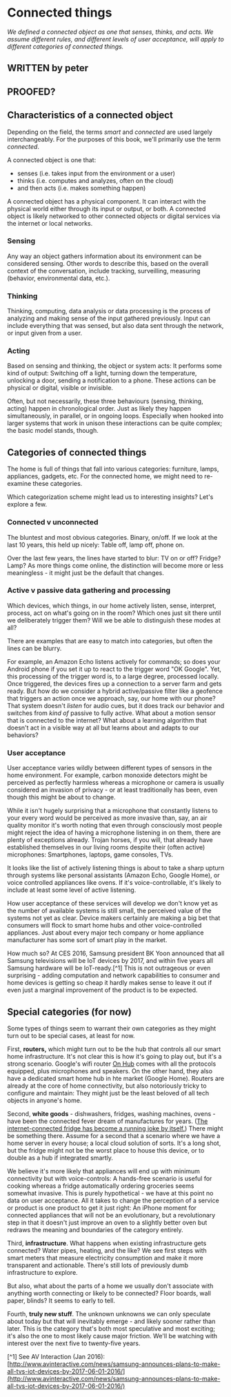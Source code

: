 # Connected things

*We defined a connected object as one that senses, thinks, and acts. We assume different rules, and different levels of user acceptance, will apply to different categories of connected things.*

## WRITTEN by peter
## PROOFED?

## Characteristics of a connected object

Depending on the field, the terms *smart* and *connected* are used largely interchangeably. For the purposes of this book, we'll primarily use the term *connected*. 

A connected object is one that:

- senses (i.e. takes input from the environment or a user) 
- thinks (i.e. computes and analyzes, often on the cloud)
- and then acts (i.e. makes something happen)

A connected object has a physical component. It can interact with the physical world either through its input or output, or both. A connected object is likely networked to other connected objects or digital services via the internet or local networks. 

### Sensing

Any way an object gathers information about its environment can be considered sensing. Other words to describe this, based on the overall context of the conversation, include tracking, surveilling, measuring (behavior, environmental data, etc.). 

### Thinking

Thinking, computing, data analysis or data processing is the process of analyzing and making sense of the input gathered previously. Input can include everything that was sensed, but also data sent through the network, or input given from a user.

### Acting

Based on sensing and thinking, the object or system acts: It performs some kind of output: Switching off a light, turning down the temperature, unlocking a door, sending a notification to a phone. These actions can be physical or digital, visible or invisible.

Often, but not necessarily, these three behaviours (sensing, thinking, acting) happen in chronological order. Just as likely they happen simultaneously, in parallel, or in ongoing loops. Especially when hooked into larger systems that work in unison these interactions can be quite complex; the basic model stands, though.


## Categories of connected things

The home is full of things that fall into various categories: furniture, lamps, appliances, gadgets, etc. For the connected home, we might need to re-examine these categories. 

Which categorization scheme might lead us to interesting insights? Let's explore a few.

### Connected v unconnected

The bluntest and most obvious categories. Binary, on/off. If we look at the last 10 years, this held up nicely: Table off, lamp off, phone on.

Over the last few years, the lines have started to blur: TV on or off? Fridge? Lamp? As more things come online, the distinction will become more or less meaningless - it might just be the default that changes.

### Active v passive data gathering and processing

Which devices, which things, in our home actively listen, sense, interpret, process, act on what's going on in the room? Which ones just sit there until we deliberately trigger them? Will we be able to distinguish these modes at all?

There are examples that are easy to match into categories, but often the lines can be blurry. 

For example, an Amazon Echo listens actively for commands; so does your Android phone if you set it up to react to the trigger word "OK Google". Yet, this processing of the trigger word is, to a large degree, processed locally. Once triggered, the devices fires up a connection to a server farm and gets ready. But how do we consider a hybrid active/passive filter like a geofence that triggers an action once we approach, say, our home with our phone? That system doesn't *listen* for audio cues, but it does track our behavior and switches from *kind of* passive to fully active. What about a motion sensor that is connected to the internet? What about a learning algorithm that doesn't act in a visible way at all but learns about and adapts to our behaviors?


### User acceptance

User acceptance varies wildly between different types of sensors in the home environment. For example, carbon monoxide detectors might be perceived as perfectly harmless whereas a microphone or camera is usually considered an invasion of privacy - or at least traditionally has been, even though this might be about to change.

While it isn't hugely surprising that a microphone that constantly listens to your every word would be perceived as more invasive than, say, an air quality monitor it's worth noting that even through consciously most people might reject the idea of having a microphone listening in on them, there are plenty of exceptions already. Trojan horses, if you will, that already have established themselves in our living rooms despite their (often active) microphones: Smartphones, laptops, game consoles, TVs. 

It looks like the list of actively listening things is about to take a sharp upturn through systems like personal assistants (Amazon Echo, Google Home), or voice controlled appliances like ovens. If it's voice-controllable, it's likely to include at least some level of active listening.

How user acceptance of these services will develop we don't know yet as the number of available systems is still small, the perceived value of the systems not yet as clear. Device makers certainly are making a big bet that consumers will flock to smart home hubs and other voice-controlled appliances. Just about every major tech company or home appliance manufacturer has some sort of smart play in the market.

How much so? At CES 2016, Samsung president BK Yoon announced that all Samsung televisions will be IoT devices by 2017, and within five years all Samsung hardware will be IoT-ready.[^1] This is not outrageous or even surprising - adding computation and network capabilities to consumer and home devices is getting so cheap it hardly makes sense to leave it out if even just a marginal improvement of the product is to be expected.


## Special categories (for now)

Some types of things seem to warrant their own categories as they might turn out to be special cases, at least for now.

First, **routers,** which might turn out to be the hub that controls all our smart home infrastructure. It's not clear this is how it's going to play out, but it's a strong scenario. Google's wifi router [On Hub](https://on.google.com/hub/) comes with all the protocols equipped, plus microphones and speakers. On the other hand, they also have a dedicated smart home hub in hte market (Google Home). Routers are already at the core of home connectivity, but also notoriously tricky to configure and maintain: They might just be the least beloved of all tech objects in anyone's home.

Second, **white goods** - dishwashers, fridges, washing machines, ovens - have been the connected fever dream of manufactures for years. ([The internet-connected fridge has become a running joke by itself.](http://fuckyeahinternetfridge.tumblr.com/)) There might be something there. Assume for a second that a scenario where we have a home server in every house; a local cloud solution of sorts. It's a long shot, but the fridge might not be the worst place to house this device, or to double as a hub if integrated smartly. 

We believe it's more likely that appliances will end up with minimum connectivity but with voice-controls: A hands-free scenario is useful for cooking whereas a fridge automatically ordering groceries seems somewhat invasive. This is purely hypothetical - we have at this point no data on user acceptance. All it takes to change the perception of a service or product is one product to get it just right: An iPhone moment for connected appliances that will not be an evolutionary, but a revolutionary step in that it doesn't just improve an oven to a slightly better oven but redraws the meaning and boundaries of the category entirely.

Third, **infrastructure**. What happens when existing infrastructure gets connected? Water pipes, heating, and the like? We see first steps with smart meters that measure electricity consumption and make it more transparent and actionable. There's still lots of previously dumb infrastructure to explore.

But also, what about the parts of a home we usually don't associate with anything worth connecting or likely to be connected? Floor boards, wall paper, blinds? It seems to early to tell.

Fourth, **truly new stuff**. The unknown unknowns we can only speculate about today but that will inevitably emerge - and likely sooner rather than later. This is the category that's both most speculative and most exciting; it's also the one to most likely cause major friction. We'll be watching with interest over the next five to twenty-five years.

[^1] See AV Interaction (Jan 2016): [http://www.avinteractive.com/news/samsung-announces-plans-to-make-all-tvs-iot-devices-by-2017-06-01-2016/](http://www.avinteractive.com/news/samsung-announces-plans-to-make-all-tvs-iot-devices-by-2017-06-01-2016/)
